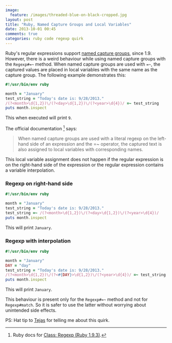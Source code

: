 ```yaml
---
image:
  feature: /images/threaded-blue-on-black-cropped.jpg
layout: post
title: "Ruby, Named Capture Groups and Local Variables"
date: 2013-10-01 00:45
comments: true
categories: ruby code regexp quirk
---
```

Ruby's regular expressions support [named capture groups](/blog/2013/09/29/named-capture-groups-in-regular-expressions/), since 1.9. However, there is a weird behaviour while using named capture groups with the `Regexp#=~` method. When named capture groups are used with `=~`, the captured values are placed in local variables with the same name as the capture group. The following example demonstrates this:

```ruby
#!/usr/bin/env ruby

month = "January"
test_string = "Today's date is: 9/28/2013."
/(?<month>\d{1,2})\/(?<day>\d{1,2})\/(?<year>\d{4})/ =~ test_string
puts month.inspect
```

This when executed will print `9`.

The official documentation [^1] says:

> When named capture groups are used with a literal regexp on the left-hand side of an expression and the =~ operator, the captured text is also assigned to local variables with corresponding names.

This local variable assignment does not happen if the regular expression is on the right-hand side of the expression or the regular expression contains a variable interpolation.

### Regexp on right-hand side

```ruby
#!/usr/bin/env ruby

month = "January"
test_string = "Today's date is: 9/28/2013."
test_string =~ /(?<month>\d{1,2})\/(?<day>\d{1,2})\/(?<year>\d{4})/
puts month.inspect
```

This will print `January`.

### Regexp with interpolation
```ruby
#!/usr/bin/env ruby

month = "January"
DAY = "day"
test_string = "Today's date is: 9/28/2013."
/(?<month>\d{1,2})\/(?<#{DAY}>\d{1,2})\/(?<year>\d{4})/ =~ test_string
puts month.inspect
```

This will print `January`.

This behaviour is present only for the `Regexp#=~` method and not for `Regexp#match`. So it is safer to use the latter without worrying about unintended side effects.

PS: Hat tip to [Tejas](http://www.nilenso.com/people.html#gja) for telling me about this quirk.

[^1]: Ruby docs for [Class: Regexp (Ruby 1.9.3)](http://www.ruby-doc.org/core-1.9.3/Regexp.html#label-Capturing).